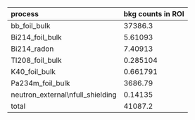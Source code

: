 | **process**                        | **bkg counts in ROI** |
|:-----------------------------------|:----------------------|
| bb\_foil\_bulk                     | 37386.3               |
| Bi214\_foil\_bulk                  | 5.61093               |
| Bi214\_radon                       | 7.40913               |
| Tl208\_foil\_bulk                  | 0.285104              |
| K40\_foil\_bulk                    | 0.661791              |
| Pa234m\_foil\_bulk                 | 3686.79               |
| neutron\_external\nfull\_shielding | 0.14135               |
| total                              | 41087.2               |
